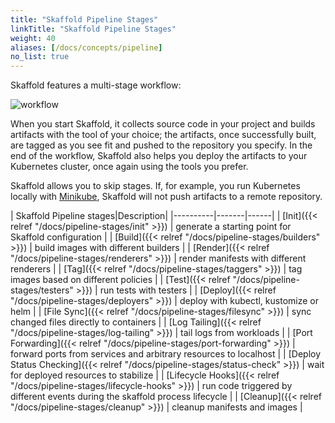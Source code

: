 ```yaml
---
title: "Skaffold Pipeline Stages"
linkTitle: "Skaffold Pipeline Stages"
weight: 40
aliases: [/docs/concepts/pipeline]
no_list: true
---
```


Skaffold features a multi-stage workflow:

![workflow](/images/workflow.png)

When you start Skaffold, it collects source code in your project and builds
artifacts with the tool of your choice; the artifacts, once successfully built,
are tagged as you see fit and pushed to the repository you specify. In the
end of the workflow, Skaffold also helps you deploy the artifacts to your
Kubernetes cluster, once again using the tools you prefer.

Skaffold allows you to skip stages. If, for example, you run Kubernetes
locally with [Minikube](https://kubernetes.io/docs/setup/minikube/), Skaffold
will not push artifacts to a remote repository.


| Skaffold Pipeline stages|Description| 
|----------|-------|------|
| [Init]({{< relref "/docs/pipeline-stages/init" >}}) | generate a starting point for Skaffold configuration | 
| [Build]({{< relref "/docs/pipeline-stages/builders" >}}) | build images with different builders | 
| [Render]({{< relref "/docs/pipeline-stages/renderers" >}}) | render manifests with different renderers | 
| [Tag]({{< relref "/docs/pipeline-stages/taggers" >}}) | tag images based on different policies |
| [Test]({{< relref "/docs/pipeline-stages/testers" >}}) | run tests with testers |
| [Deploy]({{< relref "/docs/pipeline-stages/deployers" >}}) |  deploy with kubectl, kustomize or helm |
| [File Sync]({{< relref "/docs/pipeline-stages/filesync" >}}) |  sync changed files directly to containers |
| [Log Tailing]({{< relref "/docs/pipeline-stages/log-tailing" >}}) |  tail logs from workloads |
| [Port Forwarding]({{< relref "/docs/pipeline-stages/port-forwarding" >}}) | forward ports from services and arbitrary resources to localhost  |
| [Deploy Status Checking]({{< relref "/docs/pipeline-stages/status-check" >}}) | wait for deployed resources to stabilize  |
| [Lifecycle Hooks]({{< relref "/docs/pipeline-stages/lifecycle-hooks" >}}) | run code triggered by different events during the skaffold process lifecycle  |
| [Cleanup]({{< relref "/docs/pipeline-stages/cleanup" >}}) | cleanup manifests and images |
